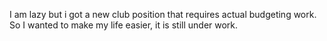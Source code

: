 I am lazy but i got a new club position that requires actual budgeting work. So I wanted to make my life easier, it is still under work.
